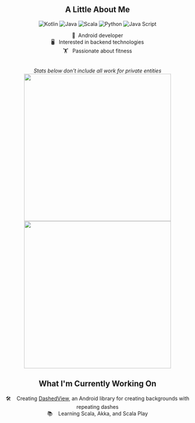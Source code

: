 <h2 align="center">A Little About Me</h2>

<div align="center">
  
  ![Kotlin](https://img.shields.io/badge/Kotlin-Proficient-brightgreen)
  ![Java](https://img.shields.io/badge/Java-Proficient-brightgreen)
  ![Scala](https://img.shields.io/badge/Scala-Capable-yellow)
  ![Python](https://img.shields.io/badge/Python-Familiar-lightgray)
  ![Java Script](https://img.shields.io/badge/Java%20Script-Familiar-lightgray)
</div>

<div align="center">
  📱&nbsp;&nbsp;Android developer
  <br>
  🖥️&nbsp;&nbsp;&nbsp;Interested in backend technologies
  <br>
  🏋️&nbsp;&nbsp;&nbsp;Passionate about fitness
</div>
<br>
<p align="center">
  <i>Stats below don't include all work for private entities</i>
  <br>
  <img width="400" src="https://github-readme-stats.vercel.app/api?username=MackHartley&count_private=true&show_icons=true&theme=dark" />
  <br>
  <img width="400" src="https://github-readme-stats.vercel.app/api/top-langs/?username=MackHartley&layout=compact&theme=dark&hide=c%2b%2b,Makefile,Jupyter%20Notebook,CMake,C,xslt,html,CUDA,Swift,Shell,CSS,PHP,Ruby,JavaScript,Batchfile" />
</p>
<h2 align="center">What I'm Currently Working On</h2>
<p align="center">
  🛠️&nbsp;&nbsp;&nbsp;&nbsp;Creating <a href="https://github.com/MackHartley/DashedView">DashedView</a>, an Android library for creating backgrounds with repeating dashes
  <br>
  📚&nbsp;&nbsp;&nbsp;&nbsp;Learning Scala, Akka, and Scala Play
</p>
